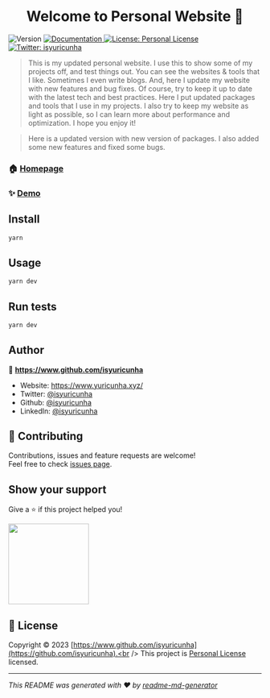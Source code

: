 <h1 align="center">Welcome to Personal Website 👋</h1>
<p>
  <img alt="Version" src="https://img.shields.io/badge/version-0.1-blue.svg?cacheSeconds=2592000" />
  <a href="https://github.com/isyuricunha/website" target="_blank">
    <img alt="Documentation" src="https://img.shields.io/badge/documentation-yes-brightgreen.svg" />
  </a>
  <a href="https://github.com/isyuricunha/website/blob/main/license.md" target="_blank">
    <img alt="License: Personal License" src="https://img.shields.io/badge/License-Personal License-yellow.svg" />
  </a>
  <a href="https://twitter.com/isyuricunha" target="_blank">
    <img alt="Twitter: isyuricunha" src="https://img.shields.io/twitter/follow/isyuricunha.svg?style=social" />
  </a>
</p>

> This is my updated personal website. I use this to show some of my projects off, and test things out. You can see the websites & tools that I like. Sometimes I even write blogs. And, here I update my website with new features and bug fixes. Of course, try to keep it up to date with the latest tech and best practices. Here I put updated packages and tools that I use in my projects. I also try to keep my website as light as possible, so I can learn more about performance and optimization. I hope you enjoy it!

> Here is a updated version with new version of packages. I also added some new features and fixed some bugs. 

### 🏠 [Homepage](https://www.yuricunha.xyz/)

### ✨ [Demo](https://www.yuricunha.xyz/)

## Install

```sh
yarn
```

## Usage

```sh
yarn dev
```

## Run tests

```sh
yarn dev
```

## Author

👤 **https://www.github.com/isyuricunha**

* Website: https://www.yuricunha.xyz/
* Twitter: [@isyuricunha](https://twitter.com/isyuricunha)
* Github: [@isyuricunha](https://github.com/isyuricunha)
* LinkedIn: [@isyuricunha](https://linkedin.com/in/isyuricunha)

## 🤝 Contributing

Contributions, issues and feature requests are welcome!<br />Feel free to check [issues page](https://github.com/isyuricunha/website/issues). 

## Show your support

Give a ⭐️ if this project helped you!

<a href="https://www.patreon.com/isyuricunha">
  <img src="https://c5.patreon.com/external/logo/become_a_patron_button@2x.png" width="160">
</a>

## 📝 License

Copyright © 2023 [https://www.github.com/isyuricunha](https://github.com/isyuricunha).<br />
This project is [Personal License](https://github.com/isyuricunha/website/blob/main/license.md) licensed.

***
_This README was generated with ❤️ by [readme-md-generator](https://github.com/kefranabg/readme-md-generator)_